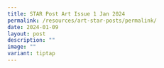 ```yaml
---
title: STAR Post Art Issue 1 Jan 2024
permalink: /resources/art-star-posts/permalink/
date: 2024-01-09
layout: post
description: ""
image: ""
variant: tiptap
---
```

